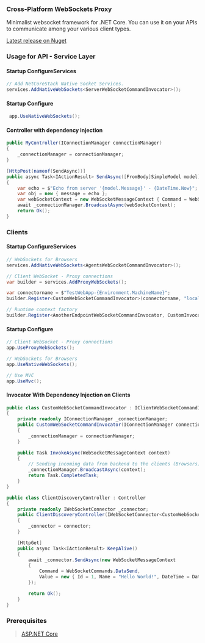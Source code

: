 ### Cross-Platform WebSockets Proxy

Minimalist websocket framework for .NET Core. You can use it on your APIs to communicate among your various client types.

[Latest release on Nuget](https://www.nuget.org/packages/NetCoreStack.WebSockets/)


### Usage for API - Service Layer

#### Startup ConfigureServices
```csharp
// Add NetCoreStack Native Socket Services.
services.AddNativeWebSockets<ServerWebSocketCommandInvocator>();
```

#### Startup Configure
```csharp
 app.UseNativeWebSockets();
```

#### Controller with dependency injection
```csharp
public MyController(IConnectionManager connectionManager)
{
    _connectionManager = connectionManager;
}

[HttpPost(nameof(SendAsync))]
public async Task<IActionResult> SendAsync([FromBody]SimpleModel model)
{
    var echo = $"Echo from server '{model.Message}' - {DateTime.Now}";
    var obj = new { message = echo };
    var webSocketContext = new WebSocketMessageContext { Command = WebSocketCommands.DataSend, Value = obj };
    await _connectionManager.BroadcastAsync(webSocketContext);
    return Ok();
}
```

### Clients
#### Startup ConfigureServices
```csharp
// WebSockets for Browsers
services.AddNativeWebSockets<AgentsWebSocketCommandInvocator>();

// Client WebSocket - Proxy connections
var builder = services.AddProxyWebSockets();

var connectorname = $"TestWebApp-{Environment.MachineName}";
builder.Register<CustomWebSocketCommandInvocator>(connectorname, "localhost:7803");

// Runtime context factory
builder.Register<AnotherEndpointWebSocketCommandInvocator, CustomInvocatorContextFactory>();
```
#### Startup Configure
```csharp
// Client WebSocket - Proxy connections
app.UseProxyWebSockets();

// WebSockets for Browsers
app.UseNativeWebSockets();

// Use MVC
app.UseMvc();
```

#### Invocator With Dependency Injection on Clients

```csharp
public class CustomWebSocketCommandInvocator : IClientWebSocketCommandInvocator
{
    private readonly IConnectionManager _connectionManager;
    public CustomWebSocketCommandInvocator(IConnectionManager connectionManager)
    {
        _connectionManager = connectionManager;
    }

    public Task InvokeAsync(WebSocketMessageContext context)
    {
        // Sending incoming data from backend to the clients (Browsers)
        _connectionManager.BroadcastAsync(context);
        return Task.CompletedTask;
    }
}
```

```csharp
public class ClientDiscoveryController : Controller
{
    private readonly IWebSocketConnector _connector;
    public ClientDiscoveryController(IWebSocketConnector<CustomWebSocketCommandInvocator> connector)
    {
        _connector = connector;
    }

    [HttpGet]
    public async Task<IActionResult> KeepAlive()
    {
        await _connector.SendAsync(new WebSocketMessageContext
        {
            Command = WebSocketCommands.DataSend,
            Value = new { Id = 1, Name = "Hello World!", DateTime = DateTime.Now }
        });

        return Ok();
    }
}
```

### Prerequisites
> [ASP.NET Core](https://github.com/aspnet/Home)
